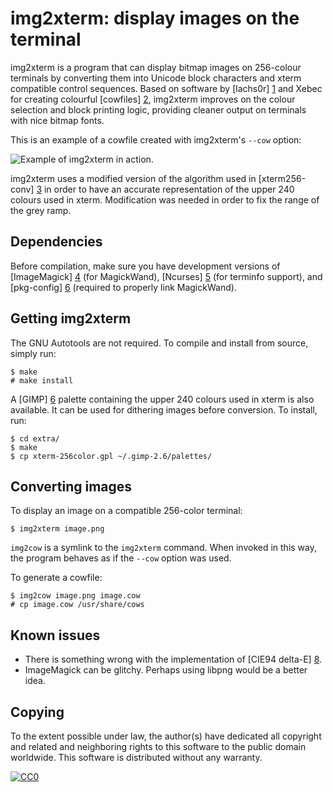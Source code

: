 img2xterm: display images on the terminal
=========================================

img2xterm is a program that can display bitmap images on 256-colour terminals
by converting them into Unicode block characters and xterm compatible control
sequences. Based on software by [lachs0r] [1] and Xebec for creating colourful
[cowfiles] [2], img2xterm improves on the colour selection and block printing
logic, providing cleaner output on terminals with nice bitmap fonts.

This is an example of a cowfile created with img2xterm's `--cow` option:

![Example of img2xterm in action.](http://img2xterm.sooaweso.me/demo.png)

img2xterm uses a modified version of the algorithm used in [xterm256-conv] [3]
in order to have an accurate representation of the upper 240 colours used in
xterm. Modification was needed in order to fix the range of the grey ramp.

[1]: http://srsfckn.biz/cows/img2cow.c
[2]: http://www.nog.net/~tony/warez/cowsay.shtml
[3]: http://frexx.de/xterm-256-notes
Dependencies
------------

Before compilation, make sure you have development versions of [ImageMagick]
[4] (for MagickWand), [Ncurses] [5] (for terminfo support), and [pkg-config] [6] (required to properly link MagickWand).

[4]: http://www.imagemagick.org
[5]: http://www.gnu.org/software/ncurses/ncurses.html
[6]: https://freedesktop.org/wiki/Software/pkg-config/

Getting img2xterm
-----------------

  The GNU Autotools are not required. To compile and install from source,
  simply run:

    $ make
    # make install

  A [GIMP] [6] palette containing the upper 240 colours used in xterm is also
  available. It can be used for dithering images before conversion. To install,
  run:

    $ cd extra/
    $ make
    $ cp xterm-256color.gpl ~/.gimp-2.6/palettes/

[6]: http://www.gimp.org
Converting images
-----------------

  To display an image on a compatible 256-color terminal:

    $ img2xterm image.png

  `img2cow` is a symlink to the `img2xterm` command. When invoked in this way,
  the program behaves as if the `--cow` option was used.

  To generate a cowfile:

    $ img2cow image.png image.cow
    # cp image.cow /usr/share/cows

Known issues
------------

* There is something wrong with the implementation of [CIE94 delta-E] [8].
* ImageMagick can be glitchy. Perhaps using libpng would be a better idea.

[8]: https://en.wikipedia.org/wiki/Color_difference#CIE94
Copying
-------

To the extent possible under law, the author(s) have dedicated all copyright
and related and neighboring rights to this software to the public domain
worldwide. This software is distributed without any warranty.

[![CC0](http://i.creativecommons.org/p/zero/1.0/80x15.png)](http://creativecommons.org/publicdomain/zero/1.0/)
